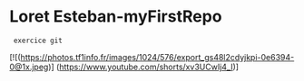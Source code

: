 # Loret Esteban-myFirstRepo



```
 exercice git
```


[![(https://photos.tf1info.fr/images/1024/576/export_gs48l2cdyjkpi-0e6394-0@1x.jpeg)]
(https://www.youtube.com/shorts/xv3UCwIj4_I)]

